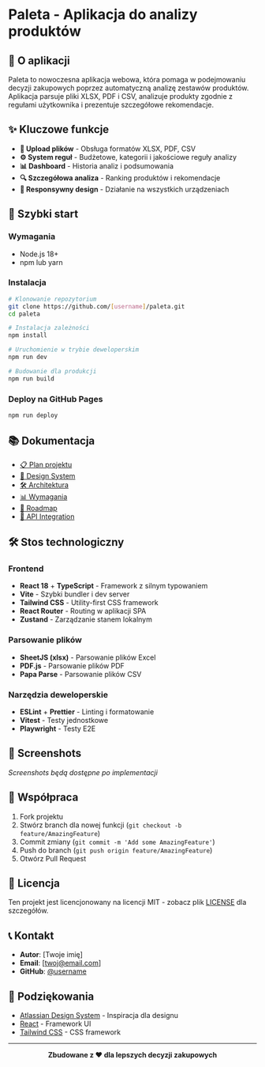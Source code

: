 # Paleta - Aplikacja do analizy produktów

## 🎯 O aplikacji

Paleta to nowoczesna aplikacja webowa, która pomaga w podejmowaniu decyzji zakupowych poprzez automatyczną analizę zestawów produktów. Aplikacja parsuje pliki XLSX, PDF i CSV, analizuje produkty zgodnie z regułami użytkownika i prezentuje szczegółowe rekomendacje.

## ✨ Kluczowe funkcje

- **📁 Upload plików** - Obsługa formatów XLSX, PDF, CSV
- **⚙️ System reguł** - Budżetowe, kategorii i jakościowe reguły analizy
- **📊 Dashboard** - Historia analiz i podsumowania
- **🔍 Szczegółowa analiza** - Ranking produktów i rekomendacje
- **📱 Responsywny design** - Działanie na wszystkich urządzeniach

## 🚀 Szybki start

### Wymagania

- Node.js 18+ 
- npm lub yarn

### Instalacja

```bash
# Klonowanie repozytorium
git clone https://github.com/[username]/paleta.git
cd paleta

# Instalacja zależności
npm install

# Uruchomienie w trybie deweloperskim
npm run dev

# Budowanie dla produkcji
npm run build
```

### Deploy na GitHub Pages

```bash
npm run deploy
```

## 📚 Dokumentacja

- [📋 Plan projektu](./docs/PROJECT_PLAN.md)
- [🎨 Design System](./docs/DESIGN_SYSTEM.md)
- [🛠 Architektura](./docs/ARCHITECTURE.md)
- [📊 Wymagania](./docs/REQUIREMENTS.md)
- [🚀 Roadmap](./docs/ROADMAP.md)
- [🔌 API Integration](./docs/API_INTEGRATION.md)

## 🛠 Stos technologiczny

### Frontend
- **React 18** + **TypeScript** - Framework z silnym typowaniem
- **Vite** - Szybki bundler i dev server
- **Tailwind CSS** - Utility-first CSS framework
- **React Router** - Routing w aplikacji SPA
- **Zustand** - Zarządzanie stanem lokalnym

### Parsowanie plików
- **SheetJS (xlsx)** - Parsowanie plików Excel
- **PDF.js** - Parsowanie plików PDF
- **Papa Parse** - Parsowanie plików CSV

### Narzędzia deweloperskie
- **ESLint** + **Prettier** - Linting i formatowanie
- **Vitest** - Testy jednostkowe
- **Playwright** - Testy E2E

## 📱 Screenshots

*Screenshots będą dostępne po implementacji*

## 🤝 Współpraca

1. Fork projektu
2. Stwórz branch dla nowej funkcji (`git checkout -b feature/AmazingFeature`)
3. Commit zmiany (`git commit -m 'Add some AmazingFeature'`)
4. Push do branch (`git push origin feature/AmazingFeature`)
5. Otwórz Pull Request

## 📄 Licencja

Ten projekt jest licencjonowany na licencji MIT - zobacz plik [LICENSE](LICENSE) dla szczegółów.

## 📞 Kontakt

- **Autor**: [Twoje imię]
- **Email**: [twoj@email.com]
- **GitHub**: [@username](https://github.com/username)

## 🙏 Podziękowania

- [Atlassian Design System](https://atlassian.design/) - Inspiracja dla designu
- [React](https://reactjs.org/) - Framework UI
- [Tailwind CSS](https://tailwindcss.com/) - CSS framework

---

<div align="center">
  <strong>Zbudowane z ❤️ dla lepszych decyzji zakupowych</strong>
</div>